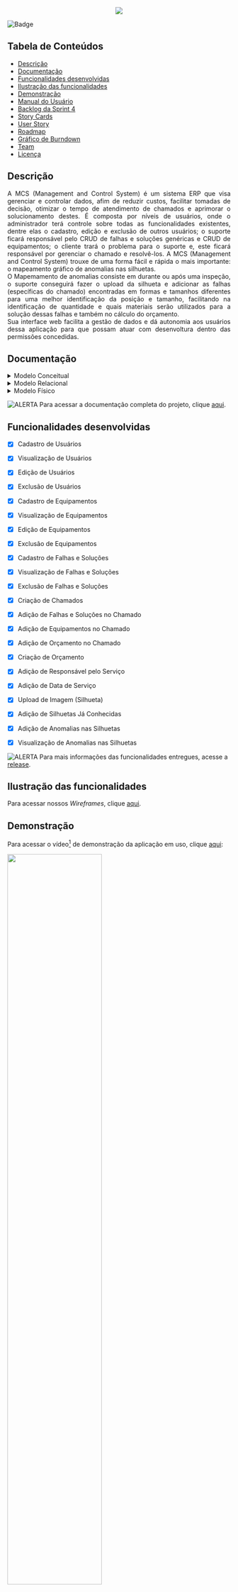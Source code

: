 <p align="center">
  <img src="https://github.com/DolphinDatabase/MCS/blob/main/Imagens/LogoMCS.png"/>
</p>

![Badge](https://img.shields.io/badge/STATUS-CONCLUÍDO-green?style=flat-square&logo=)


## Tabela de Conteúdos

 * [Descrição](#descrição)
 * [Documentação](#documentação)
 * [Funcionalidades desenvolvidas](#funcionalidades-desenvolvidas)
 * [Ilustração das funcionalidades](#ilustração-das-funcionalidades)
 * [Demonstração](#demonstração)
 * [Manual do Usuário](#manual-do-usuário)
 * [Backlog da Sprint 4](#backlog-da-sprint-4) 
 * [Story Cards](#story-cards)  
 * [User Story](#user-story)   
 * [Roadmap](#roadmap)
 * [Gráfico de Burndown](#gráfico-de-burndown)
 * [Team](#team)
 * [Licença](#licença)

## Descrição
<p align="justify">
A MCS (Management and Control System) é um sistema ERP que visa gerenciar e controlar dados, afim de reduzir custos, facilitar tomadas de decisão, otimizar o tempo de atendimento de chamados e aprimorar o solucionamento destes. 
É composta por níveis de usuários, onde o administrador terá controle sobre todas as funcionalidades existentes, dentre elas o cadastro, edição e exclusão de outros usuários; o suporte ficará responsável pelo CRUD de falhas e soluções genéricas e CRUD de equipamentos; o cliente trará o problema para o suporte e, este ficará responsável por gerenciar o chamado e resolvê-los.
A MCS (Management and Control System) trouxe de uma forma fácil e rápida o mais importante: o mapeamento gráfico de anomalias nas silhuetas.
<br/>
O Mapemamento de anomalias consiste em durante ou após uma inspeção, o suporte conseguirá fazer o upload da silhueta e adicionar as falhas (específicas do chamado) 
encontradas em formas e tamanhos diferentes para uma melhor identificação da posição e tamanho, facilitando na identificação de quantidade e quais materiais serão 
utilizados para a solução dessas falhas e também no cálculo do orçamento.
<br/>
Sua interface web facilita a gestão de dados e dá autonomia aos usuários dessa aplicação para que possam atuar com desenvoltura dentro das permissões concedidas.
  
## Documentação
  
  <details><summary>Modelo Conceitual</summary>
  
  <img src="https://github.com/DolphinDatabase/MCS/blob/sprint-3/Documenta%C3%A7%C3%A3o/SPRINT3/Modelos_Banco/conceitual.png">
 
  </details>
  
  <details><summary>Modelo Relacional</summary>
  
  <img src="https://github.com/DolphinDatabase/MCS/blob/sprint-3/Documenta%C3%A7%C3%A3o/SPRINT3/Modelos_Banco/logico.png">
  
  </details>
  
  <details><summary>Modelo Físico</summary>
  
 ```bash
Create table Niveis(
	nvl_id Number (6),
	nvl_niveis Varchar (10),
	constraint pk_nvl Primary key (nvl_id)
);

Create Usuario(
	user_id Number (6),
	user_senha Number (16),
	user_email Varchar (50),
	user_nome Varchar (60),
	user_nivel Number (6),
	user_cpf Varchar (12),
	user_cnpj Varchar (15),
	constraint pk_usuario Primary key (user_id),
	constraint fk_user_nvl foreign key (user_nivel) references Niveis (nvl_id)
);

Create table Localizacao(
	loc_id Number (8),
	loc_cep Number (9),
	loc_cidade Varchar (60),
	loc_bairro Varchar (60),
	loc_complemento Varchar (60),
	loc_uf Varchar (60),
	loc_num Number (20),
	loc_ende Varchar (50),
	constraint pk_local Primary key (loc_id)
);

Create table Equipamento(
	equip_id Number (6),
	equip_num Varchar (12),
	equip_modelo Varchar (50),
	equip_desc Text,
	constraint pk_equip Primary Key (equip_id),
	constraint uk_num Unique Key (equip_num)
);

Create table Chamado(
	chama_id Number (9),
	chama_status Number (1) constraint ck_chama_status Check (chama_status in (0,1)),
	chama_data_inico date default System,
	chama_data_termino date default System,
	chama_descricao text,
	chama_usuario Number (6),
	chama_localizacao Number (6),
	chama_equip Number (6),
	constraint pk_chama Primary key (chama_id),
	constraint fk_chama_usuario foreign key (chama_usuario) references Usuario (user_id),
	constraint fk_chama_localizacao foreign key (chama_localizacao) references Localizacao (loc_id),
	constraint fk_chama_equip foreign key (chama_equip) references Equipamento (equip_id)
);

Create table Mapeamento(
	map_id Number (9),
	map_nome Varchar (160),
	map_link Varchar (200),
	constraint pk_map Primary key (map_id)
);


Create table Layer(
	layer_id Number (6),
 	layer_x Bigint,
	layer_y Bigint,
	layer_color varchar (60),
	layer_chama Number (9),
	layer_map Number (9),
	layer_size Varchar (250),
	layer_tipo Varchar (250),
	constraint pk_layer Primary key (layer_id),
	constraint fk_layer_chama Foreign key (layer_chama) references Chamado (chama_id),
	constraint fk_layer_map Foreign key (layer_map) references Mapeamento (map_id)
	
);

Create table Orcamento(
	orc_id Number (6),
	orc_obs Text,
	orc_valor Number (8,2),
	orc_chama Number (8),
	contraint pk_orc Primary key (orc_id),
	constraint fk_orc_chama foreign key (orc_chama) references Chamado (chama_id)
);

Create table Falhas(
	falha_id Number (6),
	falha_nome Varchar (60),
	falha_nivel Varchar constraint ck_falha_nivel Check (falha_nivel in('Baixa', 'Média', 'Alta')),
	falha_cor Varchar (30)
	constraint pk_falha Primary key (falha_id)
);

Create table chamado/falha(
	CF_id Number (6),
	CF_chamado Number (6),
	CF_medidas Varchar (80),
	CF_problema Number (6),
	constraint pk_CF Primary key (CF_id),
	constraint fk_CF_chamado foreign key (CF_chamado) references Chamado (chama_id),
	constraint fk_CF_problema foreign key (CF_problema) references Problema (prob_id)
);

Create table Solucao(
	soluc_id Number (6),
	soluc_nome Varchar (60),
	constraint pk_soluc Primary key (soluc_id),
);

Create table falhas/solucoes(
	FS_id Number (6),
	FS_falha_id Number (6),
	FS_soluc_id Number (6),
	FS_falha Number (20),
	FS_layer_id Number (6),
	FS_desc Text,
	FS_prioridade Varchar (10)
constraint ck_FS_prioridade Check (FS_prioridade in ('Baixa', 'Média', 'Alta')),
	FS_data date default System,
	constraint pk_FS Primary key (FS_id),
	constraint fk_FS_falha_id foreign key (FS_falha_id) references Falhas (falha_id),
	constraint fk_FS_soluc_id foreign key (FS_soluc_id) references Solucoes (soluc_id),
	constraint fk_FS_layer foreign key (FS_layer_id) references Layer
);
 ```
  
  </details>
  
![ALERTA](https://github.com/DolphinDatabase/MCS/blob/sprint-3/Imagens/Alerta.svg) 
Para acessar a documentação completa do projeto, clique [aqui](https://github.com/DolphinDatabase/MCS/blob/sprint-3/Documenta%C3%A7%C3%A3o/SPRINT3/MCS_Documenta%C3%A7%C3%A3o.pdf).

## Funcionalidades desenvolvidas 

- [X] Cadastro de Usuários
- [X] Visualização de Usuários
- [X] Edição de Usuários
- [X] Exclusão de Usuários
- [X] Cadastro de Equipamentos
- [X] Visualização de Equipamentos
- [X] Edição de Equipamentos
- [X] Exclusão de Equipamentos
- [X] Cadastro de Falhas e Soluções
- [X] Visualização de Falhas e Soluções
- [X] Exclusão de Falhas e Soluções
- [X] Criação de Chamados
- [X] Adição de Falhas e Soluções no Chamado
- [X] Adição de Equipamentos no Chamado
- [X] Adição de Orçamento no Chamado
- [X] Criação de Orçamento
- [X] Adição de Responsável pelo Serviço
- [X] Adição de Data de Serviço
- [X] Upload de Imagem (Silhueta)
- [X] Adição de Silhuetas Já Conhecidas
- [X] Adição de Anomalias nas Silhuetas
- [X] Visualização de Anomalias nas Silhuetas


![ALERTA](https://github.com/DolphinDatabase/MCS/blob/sprint-3/Imagens/Alerta.svg) Para mais informações das funcionalidades entregues, acesse a [release](https://github.com/DolphinDatabase/MCS/releases/tag/Sprint3).

## Ilustração das funcionalidades

Para acessar nossos *Wireframes*, clique [aqui](https://www.figma.com/file/MM0pLqbdpFde9cqt9upsWx/MCS-Dolphin?node-id=0%3A1).
 
## Demonstração
 
Para acessar o vídeo[^1] de demonstração da aplicação em uso, clique [aqui](https://youtu.be/AMuy8FwWIlU):

[<img src="https://github.com/DolphinDatabase/MCS/blob/sprint-3/Imagens/MCS_Youtube.png" width="65%" height="65%">](https://youtu.be/AMuy8FwWIlU "MCS vídeo Demonstração")

## Manual do Usuário

Para acessar o manual do usuário, clique [aqui](https://github.com/DolphinDatabase/MCS/blob/sprint-3/Manual/MCS_ManualdoUsu%C3%A1rio.pdf).

## Backlog da Sprint 3

- [x] ![EPIC](https://github.com/DolphinDatabase/MCS/blob/sprint-3/Imagens/Epic.svg) **SPRINT 3:**  Mapeamento
- [X] ![STORY](https://github.com/DolphinDatabase/MCS/blob/sprint-3/Imagens/Story.svg) Responsável pelo Serviço
- [X] ![STORY](https://github.com/DolphinDatabase/MCS/blob/sprint-3/Imagens/Story.svg) Data de Serviço
- [X] ![STORY](https://github.com/DolphinDatabase/MCS/blob/sprint-3/Imagens/Story.svg) Mapeamento Gráfico de Falhas
	
## Story Cards

<p align="center">
  <img src="https://github.com/DolphinDatabase/MCS/blob/sprint-3/Documenta%C3%A7%C3%A3o/SPRINT3/StoryCards/StoryCards.gif"/>
</p>

## User Story

<details><summary>Story 14 - Responsável pelo Serviço</summary>
  
| Como | Eu quero | Para que |
| ------- | ------- | ------- |
| Usuário administrador e suporte do sistema. | Atribuir um responsável para a execução de serviço. | O cliente tenha ciência de quem realizará o serviço. |
  
</details>


<details><summary>Story 15 - Data de Serviço</summary>
  
| Como | Eu quero | Para que |
| ------- | ------- | ------- |
| Usuário administrador e suporte do sistema. | Adicionar a data de execução do serviço. | Além do controle da agenda de serviço, o cliente fique ciente de quando será realizado. |
  
</details>


<details><summary>Story 16 - Mapeamento Gráfico de Falhas</summary>
  
| Como | Eu quero | Para que |
| ------- | ------- | ------- |
| Usuário suporte do sistema. | Mapear falhas de forma gráfica. | O cliente possa vizualizá-las. |
  
</details>

## Roadmap

Para acessar nosso *Roadmap*, clique [aqui](https://dolphin-database.atlassian.net/jira/software/projects/MCS/boards/4/roadmap?shared=&atlOrigin=eyJpIjoiZmEyMzdjZDQyYmVjNDY4MDkzNTU4MjMxNmMxMzQyYTUiLCJwIjoiaiJ9).

## Gráfico de Burndown

Para acessar nosso *Burndown*, clique [aqui](https://docs.google.com/spreadsheets/d/1vpQcUu1juZS8FrYtSsswkTVR81DtXTfCM-VG5vSXsbA/edit?usp=sharing).
 
## Team

<a href="https://github.com/beamedeiros" target="_blank"><img src="https://github.com/DolphinDatabase/MCS/blob/sprint-2/Imagens/Team/BeatrizMedeiros.png" height="65" width="65" align="left" target="_blank" ></a>
<a href="https://github.com/pdrMottaS" target="_blank"><img src="https://github.com/DolphinDatabase/MCS/blob/sprint-2/Imagens/Team/PedroMotta.png" height="65" width="65" align="left" target="_blank" ></a>
<a href="https://github.com/Borgarelli" target="_blank"><img src="https://github.com/DolphinDatabase/MCS/blob/sprint-2/Imagens/Team/Kau%C3%A3Borgarelli.png" height="65" width="65" align="left" target="_blank" ></a>
 <br/>
<br></br>
Para mais informações[^2], clique [aqui](https://github.com/DolphinDatabase/MCS/wiki/Development-Team).


## Licença  

Este projeto esta sob licença [MIT](https://github.com/DolphinDatabase/MCS/blob/main/LICENSE).<br/>

[^1]: Vídeo produzido e editado pelos integrantes do grupo.
[^2]: Equipe responsável pelo desenvolvimento do Projeto Integrador.

